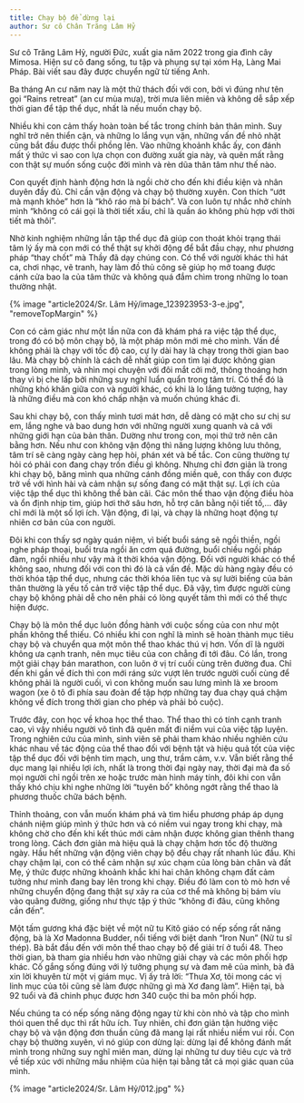 ```yaml
---
title: Chạy bộ để dừng lại
author: Sư cô Chân Trăng Lâm Hỷ
---
```


<p class="editors-preface">Sư cô Trăng Lâm Hỷ, người Đức, xuất gia năm 2022 trong gia đình cây Mimosa. Hiện sư cô đang sống, tu tập và phụng sự tại xóm Hạ, Làng Mai Pháp. Bài viết sau đây được chuyển ngữ từ tiếng Anh.</p>

Ba tháng An cư năm nay là một thử thách đối với con, bởi vì đúng như tên gọi “Rains retreat” (an cư mùa mưa), trời mưa liên miên và không dễ sắp xếp thời gian để tập thể dục, nhất là nếu muốn chạy bộ.

Nhiều khi con cảm thấy hoàn toàn bế tắc trong chính bản thân mình. Suy nghĩ trở nên thiển cận, và những lo lắng vụn vặn, những vấn đề nhỏ nhặt cũng bắt đầu được thổi phồng lên. Vào những khoảnh khắc ấy, con đánh mất ý thức vì sao con lựa chọn con đường xuất gia này, và quên mất rằng con thật sự muốn sống cuộc đời mình và rèn dũa thân tâm như thế nào.

Con quyết định hành động hơn là ngồi chờ cho đến khi điều kiện và nhân duyên đầy đủ. Chỉ cần vận động và chạy bộ thường xuyên. Con thích “ướt mà mạnh khỏe” hơn là “khô ráo mà bí bách”. Và con luôn tự nhắc nhở chính mình “không có cái gọi là thời tiết xấu, chỉ là quần áo không phù hợp với thời tiết mà thôi”.

Nhờ kinh nghiệm những lần tập thể dục đã giúp con thoát khỏi trạng thái tâm lý ấy mà con mới có thể thật sự khởi động để bắt đầu chạy, như phương pháp “thay chốt” mà Thầy đã dạy chúng con. Có thể với người khác thì hát ca, chơi nhạc, vẽ tranh, hay làm đồ thủ công sẽ giúp họ mở toang được cánh cửa bao la của tâm thức và không quá đắm chìm trong những lo toan thường nhật.

{% image "article2024/Sr. Lâm Hỷ/image_123923953-3-e.jpg", "removeTopMargin" %}

Con có cảm giác như một lần nữa con đã khám phá ra việc tập thể dục, trong đó có bộ môn chạy bộ, là một pháp môn mới mẻ cho mình. Vấn đề không phải là chạy với tốc độ cao, cự ly dài hay là chạy trong thời gian bao lâu. Mà chạy bộ chính là cách dễ nhất giúp con tìm lại được không gian trong lòng mình, và nhìn mọi chuyện với đôi mắt cởi mở, thông thoáng hơn thay vì bị che lấp bởi những suy nghĩ luẩn quẩn trong tâm trí. Có thể đó là những khó khăn giữa con và người khác, có khi là lo lắng tưởng tượng, hay là những điều mà con khó chấp nhận và muốn chúng khác đi.

Sau khi chạy bộ, con thấy mình tươi mát hơn, dễ dàng có mặt cho sư chị sư em, lắng nghe và bao dung hơn với những người xung quanh và cả với những giới hạn của bản thân. Dường như trong con, mọi thứ trở nên cân bằng hơn. Nếu như con không vận động thì năng lượng không lưu thông, tâm trí sẽ càng ngày càng hẹp hòi, phán xét và bế tắc. Con cũng thường tự hỏi có phải con đang chạy trốn điều gì không. Nhưng chỉ đơn giản là trong khi chạy bộ, băng mình qua những cánh đồng miền quê, con thấy con được trở về với hình hài và cảm nhận sự sống đang có mặt thật sự. Lợi ích của việc tập thể dục thì không thể bàn cãi. Các môn thể thao vận động điều hòa và ổn định nhịp tim, giúp hơi thở sâu hơn, hỗ trợ cân bằng nội tiết tố,… đây chỉ mới là một số lợi ích. Vận động, đi lại, và chạy là những hoạt động tự nhiên cơ bản của con người.

Đôi khi con thấy sợ ngày quán niệm, vì biết buổi sáng sẽ ngồi thiền, ngồi nghe pháp thoại, buổi trưa ngồi ăn cơm quá đường, buổi chiều ngồi pháp đàm, ngồi nhiều như vậy mà ít thời khóa vận động. Đối với người khác có thể không sao, nhưng đối với con thì đó là cả vấn đề. Mặc dù hàng ngày đều có thời khóa tập thể dục, nhưng các thời khóa liên tục và sự lười biếng của bản thân thường là yếu tố cản trở việc tập thể dục. Đã vậy, tìm được người cùng chạy bộ không phải dễ cho nên phải có lòng quyết tâm thì mới có thể thực hiện được.

Chạy bộ là môn thể dục luôn đồng hành với cuộc sống của con như một phần không thể thiếu. Có nhiều khi con nghĩ là mình sẽ hoàn thành mục tiêu chạy bộ và chuyển qua một môn thể thao khác thú vị hơn. Vốn dĩ là người không ưa cạnh tranh, nên mục tiêu của con chẳng đi tới đâu. Có lần, trong một giải chạy bán marathon, con luôn ở vị trí cuối cùng trên đường đua. Chỉ đến khi gần về đích thì con mới ráng sức vượt lên trước người cuối cùng để không phải là người cuối, vì con không muốn sau lưng mình là xe broom wagon (xe ô tô đi phía sau đoàn để tập hợp những tay đua chạy quá chậm không về đích trong thời gian cho phép và phải bỏ cuộc). 

Trước đây, con học về khoa học thể thao. Thể thao thì có tính cạnh tranh cao, vì vậy nhiều người vô tình đã quên mất đi niềm vui của việc tập luyện. Trong nghiên cứu của mình, sinh viên sẽ phải tham khảo nhiều nghiên cứu khác nhau về tác động của thể thao đối với bệnh tật và hiệu quả tốt của việc tập thể dục đối với bệnh tim mạch, ung thư, trầm cảm, v.v. Vẫn biết rằng thể dục mang lại nhiều lợi ích, nhất là trong thời đại ngày nay, thời đại mà đa số mọi người chỉ ngồi trên xe hoặc trước màn hình máy tính, đôi khi con vẫn thấy khó chịu khi nghe những lời “tuyên bố” không ngớt rằng thể thao là phương thuốc chữa bách bệnh.

Thỉnh thoảng, con vẫn muốn khám phá và tìm hiểu phương pháp áp dụng chánh niệm giúp mình ý thức hơn và có niềm vui ngay trong khi chạy, mà không chờ cho đến khi kết thúc mới cảm nhận được không gian thênh thang trong lòng. Cách đơn giản mà hiệu quả là chạy chậm hơn tốc độ thường ngày. Hầu hết những vận động viên chạy bộ đều chạy rất nhanh lúc đầu. Khi chạy chậm lại, con có thể cảm nhận sự xúc chạm của lòng bàn chân và đất Mẹ, ý thức được những khoảnh khắc khi hai chân không chạm đất cảm tưởng như mình đang bay lên trong khi chạy. Điều đó làm con tò mò hơn về những chuyển động đang thật sự xảy ra của cơ thể mà không bị bám víu vào quãng đường, giống như thực tập ý thức “không đi đâu, cũng không cần đến”.

Một tấm gương khá đặc biệt về một nữ tu Kitô giáo có nếp sống rất năng động, bà là Xơ Madonna Budder, nổi tiếng với biệt danh “Iron Nun” (Nữ tu sĩ thép). Bà bắt đầu đến với môn thể thao chạy bộ để giải trí ở tuổi 48. Theo thời gian, bà tham gia nhiều hơn vào những giải chạy và các môn phối hợp khác. Cố gắng sống đúng với lý tưởng phụng sự và đam mê của mình, bà đã xin lời khuyên từ một vị giám mục. Vị ấy trả lời: “Thưa Xơ, tôi mong các vị linh mục của tôi cũng sẽ làm được những gì mà Xơ đang làm”. Hiện tại, bà 92 tuổi và đã chinh phục được hơn 340 cuộc thi ba môn phối hợp.

Nếu chúng ta có nếp sống năng động ngay từ khi còn nhỏ và tập cho mình thói quen thể dục thì rất hữu ích. Tuy nhiên, chỉ đơn giản tận hưởng việc chạy bộ và vận động đơn thuần cũng đã mang lại rất nhiều niềm vui rồi. Con chạy bộ thường xuyên, vì nó giúp con dừng lại: dừng lại để không đánh mất mình trong những suy nghĩ miên man, dừng lại những tư duy tiêu cực và trở về tiếp xúc với những mầu nhiệm của hiện tại bằng tất cả mọi giác quan của mình.

<div class="article-end"></div>

{% image "article2024/Sr. Lâm Hỷ/012.jpg" %}
